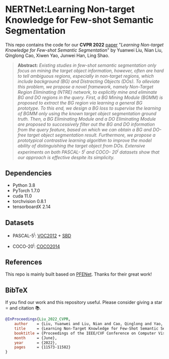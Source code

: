 # NERTNet:Learning Non-target Knowledge for Few-shot Semantic Segmentation
This repo contains the code for our **CVPR 2022** [paper]([https://openaccess.thecvf.com/content/CVPR2022/html/Liu_Learning_Non-Target_Knowledge_for_Few-Shot_Semantic_Segmentation_CVPR_2022_paper.html]) "*Learning Non-target Knowledge for Few-shot Semantic Segmentation*" by Yuanwei Liu, Nian Liu, Qinglong Cao, Xiwen Yao, Junwei Han, Ling Shao.

> **Abstract:** *Existing studies in few-shot semantic segmentation only focus on mining the target object information, however, often are hard to tell ambiguous regions, especially in non-target regions, which include background (BG) and Distracting Objects (DOs). To alleviate this problem, we propose a novel framework, namely Non-Target Region Eliminating (NTRE) network, to explicitly mine and eliminate BG and DO regions in the query. First, a BG Mining Module (BGMM) is proposed to extract the BG region via learning a general BG prototype. To this end, we design a BG loss to supervise the learning of BGMM only using the known target object segmentation ground truth. Then, a BG Eliminating Module and a DO Eliminating Module are proposed to successively filter out the BG and DO information from the query feature, based on which we can obtain a BG and DO-free target object segmentation result. Furthermore, we propose a prototypical contrastive learning algorithm to improve the model ability of distinguishing the target object from DOs. Extensive experiments on both PASCAL- 5<sup>i</sup> and COCO- 20<sup>i</sup> datasets show that our approach is effective despite its simplicity.*


## Dependencies

- Python 3.8
- PyTorch 1.7.0
- cuda 11.0
- torchvision 0.8.1
- tensorboardX 2.14

## Datasets

- PASCAL-5<sup>i</sup>:  [VOC2012](http://host.robots.ox.ac.uk/pascal/VOC/voc2012/) + [SBD](http://home.bharathh.info/pubs/codes/SBD/download.html)

- COCO-20<sup>i</sup>:  [COCO2014](https://cocodataset.org/#download)

## References

This repo is mainly built based on [PFENet](https://github.com/dvlab-research/PFENet). Thanks for their great work!

## BibTeX

If you find our work and this repository useful. Please consider giving a star :star: and citation &#x1F4DA;.

```bibtex
@InProceedings{Liu_2022_CVPR,
    author    = {Liu, Yuanwei and Liu, Nian and Cao, Qinglong and Yao, Xiwen and Han, Junwei and Shao, Ling},
    title     = {Learning Non-Target Knowledge for Few-Shot Semantic Segmentation},
    booktitle = {Proceedings of the IEEE/CVF Conference on Computer Vision and Pattern Recognition (CVPR)},
    month     = {June},
    year      = {2022},
    pages     = {11573-11582}
}
```
